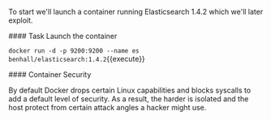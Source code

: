 To start we'll launch a container running Elasticsearch 1.4.2 which we'll later exploit.

#### Task
Launch the container

`docker run -d -p 9200:9200 --name es benhall/elasticsearch:1.4.2`{{execute}}

#### Container Security

By default Docker drops certain Linux capabilities and blocks syscalls to add a default level of security. As a result, the harder is isolated and the host protect from certain attack angles a hacker might use.
